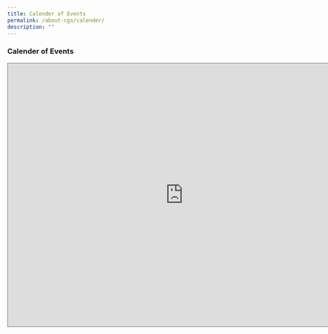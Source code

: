 ```yaml
---
title: Calender of Events
permalink: /about-cgs/calender/
description: ""
---
```

### **Calender of Events**


<iframe src="https://calendar.google.com/calendar/embed?height=600&wkst=2&bgcolor=%23ffffff&ctz=Asia%2FSingapore&showPrint=0&showTabs=1&showCalendars=0&showTitle=0&showTz=0&src=Y3Jlc2NlbnRnaXJsc3MzNTdAZ21haWwuY29t&src=bjhwbHBpdmR1YXYzaW00bzl2cHRpNWJyMWlqZHNrMzdAaW1wb3J0LmNhbGVuZGFyLmdvb2dsZS5jb20&color=%23039BE5&color=%237986CB" style="border:solid 1px #777" width="800" height="600" frameborder="0" scrolling="no"></iframe>